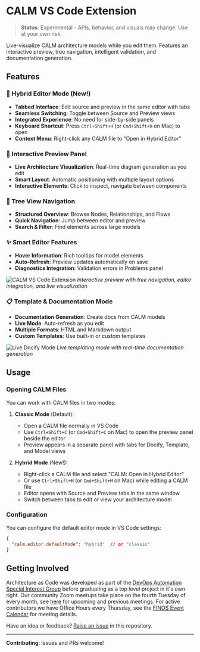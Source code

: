 # CALM VS Code Extension

> **Status**: Experimental - APIs, behavior, and visuals may change. Use at your own risk.

Live-visualize CALM architecture models while you edit them. Features an interactive preview, tree navigation, intelligent validation, and documentation generation.

## Features

### 🔀 Hybrid Editor Mode (New!)
- **Tabbed Interface**: Edit source and preview in the same editor with tabs
- **Seamless Switching**: Toggle between Source and Preview views
- **Integrated Experience**: No need for side-by-side panels
- **Keyboard Shortcut**: Press `Ctrl+Shift+H` (or `Cmd+Shift+H` on Mac) to open
- **Context Menu**: Right-click any CALM file to "Open in Hybrid Editor"

### 🎯 Interactive Preview Panel
- **Live Architecture Visualization**: Real-time diagram generation as you edit
- **Smart Layout**: Automatic positioning with multiple layout options
- **Interactive Elements**: Click to inspect, navigate between components

### 🌳 Tree View Navigation
- **Structured Overview**: Browse Nodes, Relationships, and Flows
- **Quick Navigation**: Jump between editor and preview
- **Search & Filter**: Find elements across large models

### ✨ Smart Editor Features
- **Hover Information**: Rich tooltips for model elements
- **Auto-Refresh**: Preview updates automatically on save
- **Diagnostics Integration**: Validation errors in Problems panel


![CALM VS Code Extension](https://raw.githubusercontent.com/finos/architecture-as-code/main/calm-plugins/vscode/docs/CalmVSExtension.png)
*Interactive preview with tree navigation, editor integration, and live visualization*


### 📋 Template & Documentation Mode
- **Documentation Generation**: Create docs from CALM models
- **Live Mode**: Auto-refresh as you edit
- **Multiple Formats**: HTML and Markdown output
- **Custom Templates**: Use built-in or custom templates

![Live Docify Mode](https://raw.githubusercontent.com/finos/architecture-as-code/main/calm-plugins/vscode/docs/LiveDocifyMode.png)
*Live templating mode with real-time documentation generation*

## Usage

### Opening CALM Files

You can work with CALM files in two modes:

1. **Classic Mode** (Default): 
   - Open a CALM file normally in VS Code
   - Use `Ctrl+Shift+C` (or `Cmd+Shift+C` on Mac) to open the preview panel beside the editor
   - Preview appears in a separate panel with tabs for Docify, Template, and Model views

2. **Hybrid Mode** (New!):
   - Right-click a CALM file and select "CALM: Open in Hybrid Editor"
   - Or use `Ctrl+Shift+H` (or `Cmd+Shift+H` on Mac) while editing a CALM file
   - Editor opens with Source and Preview tabs in the same window
   - Switch between tabs to edit or view your architecture model

### Configuration

You can configure the default editor mode in VS Code settings:

```json
{
  "calm.editor.defaultMode": "hybrid"  // or "classic"
}
```

## Getting Involved

Architecture as Code was developed as part of the [DevOps Automation Special Interest Group](https://devops.finos.org/) before graduating as a top level project in it's own right. Our community Zoom meetups take place on the fourth Tuesday of every month, see [here](https://github.com/finos/architecture-as-code/issues?q=label%3Ameeting) for upcoming and previous meetings. For active contributors we have Office Hours every Thursday, see the [FINOS Event Calendar](http://calendar.finos.org) for meeting details.

Have an idea or feedback? [Raise an issue](https://github.com/finos/architecture-as-code/issues/new/choose) in this repository.

---

**Contributing**: Issues and PRs welcome!
